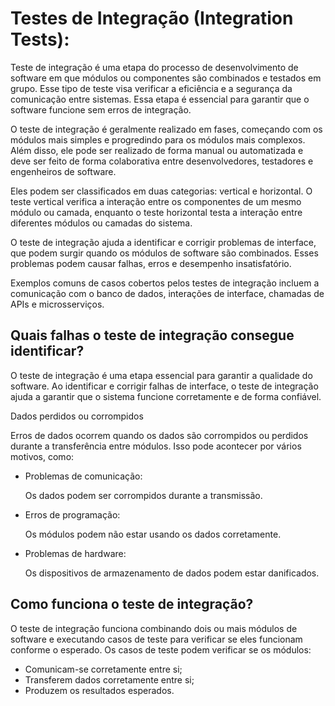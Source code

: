 # Testes de Integração (Integration Tests):

Teste de integração é uma etapa do processo de desenvolvimento de software em que módulos ou componentes são combinados e testados em grupo. Esse tipo de teste visa verificar a eficiência e a segurança da comunicação entre sistemas. Essa etapa é essencial para garantir que o software funcione sem erros de integração.

O teste de integração é geralmente realizado em fases, começando com os módulos mais simples e progredindo para os módulos mais complexos. Além disso, ele pode ser realizado de forma manual ou automatizada e deve ser feito de forma colaborativa entre desenvolvedores, testadores e engenheiros de software. 

Eles podem ser classificados em duas categorias: vertical e horizontal. O teste vertical verifica a interação entre os componentes de um mesmo módulo ou camada, enquanto o teste horizontal testa a interação entre diferentes módulos ou camadas do sistema.

O teste de integração ajuda a identificar e corrigir problemas de interface, que podem surgir quando os módulos de software são combinados. Esses problemas podem causar falhas, erros e desempenho insatisfatório.

Exemplos comuns de casos cobertos pelos testes de integração incluem a comunicação com o banco de dados, interações de interface, chamadas de APIs e microsserviços.

## Quais falhas o teste de integração consegue identificar?

O teste de integração é uma etapa essencial para garantir a qualidade do software. Ao identificar e corrigir falhas de interface, o teste de integração ajuda a garantir que o sistema funcione corretamente e de forma confiável.

Dados perdidos ou corrompidos

Erros de dados ocorrem quando os dados são corrompidos ou perdidos durante a transferência entre módulos. Isso pode acontecer por vários motivos, como:

- Problemas de comunicação: 

    Os dados podem ser corrompidos durante a transmissão.

- Erros de programação: 

    Os módulos podem não estar usando os dados corretamente.

- Problemas de hardware: 

    Os dispositivos de armazenamento de dados podem estar danificados.

## Como funciona o teste de integração?

O teste de integração funciona combinando dois ou mais módulos de software e executando casos de teste para verificar se eles funcionam conforme o esperado. Os casos de teste podem verificar se os módulos:

- Comunicam-se corretamente entre si;
- Transferem dados corretamente entre si;
- Produzem os resultados esperados.